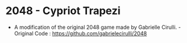 # 2048 - Cypriot Trapezi
- A modification of the original 2048 game made by Gabrielle Cirulli.
-Original Code : https://github.com/gabrielecirulli/2048

